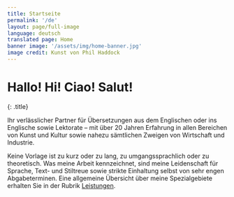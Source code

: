 ```yaml
---
title: Startseite
permalink: '/de'
layout: page/full-image
language: deutsch
translated page: Home
banner image: '/assets/img/home-banner.jpg'
image credit: Kunst von Phil Haddock
---
```


# Hallo! Hi! Ciao! Salut!
{: .title}

Ihr verlässlicher Partner für Übersetzungen aus dem Englischen oder ins Englische sowie Lektorate – mit über 20 Jahren Erfahrung in allen Bereichen von Kunst und Kultur sowie nahezu sämtlichen Zweigen von Wirtschaft und Industrie.

Keine Vorlage ist zu kurz oder zu lang, zu umgangssprachlich oder zu theoretisch. Was meine Arbeit kennzeichnet, sind meine Leidenschaft für Sprache, Text- und Stiltreue sowie strikte Einhaltung selbst von sehr engen Abgabeterminen. Eine allgemeine Übersicht über meine Spezialgebiete erhalten Sie in der Rubrik [Leistungen](/services).

